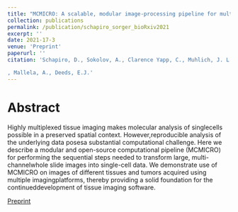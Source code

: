 ```yaml
---
title: "MCMICRO: A scalable, modular image-processing pipeline for multiplexed tissue imaging"
collection: publications
permalink: /publication/schapiro_sorger_bioRxiv2021
excerpt: ''
date: 2021-17-3
venue: 'Preprint'
paperurl: ''
citation: 'Schapiro, D., Sokolov, A., Clarence Yapp, C., Muhlich, J. L., Hess, J., Lin, J.R., Chen, Y.A., <b>Nariya, M.K.</b>, Baker, G.J., Ruokonen, J., Maliga Z., Jacobson C.A., Farhi S.L., Abbondanza, D., McKinley, E.T., Betts, C. Regev A., Coffey R.J., Lisa M. Coussens, L.M., Santagata, S., and Sorger1,2,14

, Mallela, A., Deeds, E.J.'
---
```

# Abstract
Highly multiplexed tissue imaging makes molecular analysis of singlecells possible in a preserved spatial context. However,reproducible analysis of the underlying data posesa substantial computational challenge. Here we describe a modular and open-source computational pipeline (MCMICRO) for performing the sequential steps needed to transform large, multi-channelwhole slide images into single-cell data. We demonstrate use of MCMICRO on images of different tissues and tumors acquired using multiple imagingplatforms, thereby providing a solid foundation for the continueddevelopment of tissue imaging software.

[Preprint](http://mauliknariya.github.io/files/.pdf)
